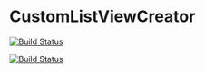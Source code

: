 # CustomListViewCreator
[![Build Status](http://ec2-54-197-16-80.compute-1.amazonaws.com:8080/job/Job_1/badge/icon)](http://ec2-54-197-16-80.compute-1.amazonaws.com:8080/job/Job_1/)

[![Build Status](http://ec2-54-197-16-80.compute-1.amazonaws.com:8080/buildStatus/icon?job=Job_1)](http://ec2-54-197-16-80.compute-1.amazonaws.com:8080/job/Job_1/)

